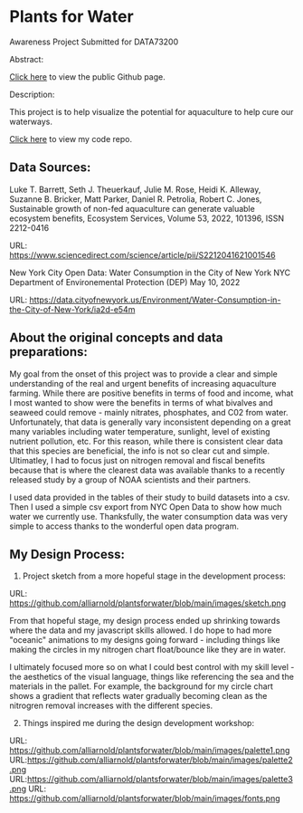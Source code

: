 # Plants for Water
Awareness Project
Submitted for DATA73200

Abstract:

[Click here](https://alliarnold.github.io/plantsforwater/) to view the public Github page. 

Description:

This project is to help visualize the potential for aquaculture to help cure our waterways.

[Click here](https://github.com/alliarnold/plantsforwater/) to view my code repo. 

## Data Sources:

Luke T. Barrett, Seth J. Theuerkauf, Julie M. Rose, Heidi K. Alleway, Suzanne B. Bricker, Matt Parker, Daniel R. Petrolia, Robert C. Jones,
Sustainable growth of non-fed aquaculture can generate valuable ecosystem benefits,
Ecosystem Services, Volume 53, 2022, 101396,
ISSN 2212-0416

URL: https://www.sciencedirect.com/science/article/pii/S2212041621001546

New York City Open Data: Water Consumption in the City of New York
NYC Department of Environemental Protection (DEP)
May 10, 2022

URL: https://data.cityofnewyork.us/Environment/Water-Consumption-in-the-City-of-New-York/ia2d-e54m


## About the original concepts and data preparations:
My goal from the onset of this project was to provide a clear and simple understanding of the real and urgent benefits of increasing aquaculture farming. While there are positive benefits in terms of food and income, what I most wanted to show were the benefits in terms of what bivalves and seaweed could remove - mainly nitrates, phosphates, and C02 from water. Unfortunately, that data is generally vary inconsistent depending on a great many variables including water temperature, sunlight, level of existing nutrient pollution, etc. For this reason, while there is consistent clear data that this species are beneficial, the info is not so clear cut and simple. Ultimatley, I had to focus just on nitrogen removal and fiscal benefits because that is where the clearest data was available thanks to a recently released study by a group of NOAA scientists and their partners.

I used data provided in the tables of their study to build datasets into a csv. Then I used a simple csv export from NYC Open Data to show how much water we currently use. Thanksfully, the water consumption data was very simple to access thanks to the wonderful open data program.

## My Design Process:
1. Project sketch from a more hopeful stage in the development process:

URL: https://github.com/alliarnold/plantsforwater/blob/main/images/sketch.png

From that hopeful stage, my design process ended up shrinking towards where the data and my javascript skills allowed. I do hope to had more "oceanic" animations to my designs going forward - including things like making the circles in my nitrogen chart float/bounce like they are in water.

I ultimately focused more so on what I could best control with my skill level - the aesthetics of the visual language, things like referencing the sea and the materials in the pallet. For example, the background for my circle chart shows a gradient that reflects water gradually becoming clean as the nitrogren removal increases with the different species.

2. Things inspired me during the design development workshop:

URL: https://github.com/alliarnold/plantsforwater/blob/main/images/palette1.png
URL:https://github.com/alliarnold/plantsforwater/blob/main/images/palette2.png
URL:https://github.com/alliarnold/plantsforwater/blob/main/images/palette3.png
URL: https://github.com/alliarnold/plantsforwater/blob/main/images/fonts.png
